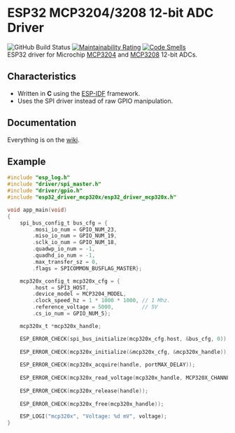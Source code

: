 # ESP32 MCP3204/3208 12-bit ADC Driver

![GitHub Build Status](https://github.com/gfurtadoalmeida/esp32-driver-mcp320x/actions/workflows/build.yml/badge.svg) [![Maintainability Rating](https://sonarcloud.io/api/project_badges/measure?project=esp32_driver_mcp320x&metric=sqale_rating)](https://sonarcloud.io/summary/new_code?id=esp32_driver_mcp320x) [![Code Smells](https://sonarcloud.io/api/project_badges/measure?project=esp32_driver_mcp320x&metric=code_smells)](https://sonarcloud.io/summary/new_code?id=esp32_driver_mcp320x)  
ESP32 driver for Microchip [MCP3204](https://www.microchip.com/wwwproducts/en/MCP3204) and [MCP3208](https://www.microchip.com/wwwproducts/en/MCP3208) 12-bit ADCs.

## Characteristics

* Written in **C** using the [ESP-IDF](https://github.com/espressif/esp-idf) framework.
* Uses the SPI driver instead of raw GPIO manipulation.

## Documentation

Everything is on the [wiki](https://github.com/gfurtadoalmeida/esp32-driver-mcp320x/wiki).

## Example

```c
#include "esp_log.h"
#include "driver/spi_master.h"
#include "driver/gpio.h"
#include "esp32_driver_mcp320x/esp32_driver_mcp320x.h"

void app_main(void)
{
    spi_bus_config_t bus_cfg = {
        .mosi_io_num = GPIO_NUM_23,
        .miso_io_num = GPIO_NUM_19,
        .sclk_io_num = GPIO_NUM_18,
        .quadwp_io_num = -1,
        .quadhd_io_num = -1,
        .max_transfer_sz = 0,
        .flags = SPICOMMON_BUSFLAG_MASTER};

    mcp320x_config_t mcp320x_cfg = {
        .host = SPI3_HOST,
        .device_model = MCP3204_MODEL,
        .clock_speed_hz = 1 * 1000 * 1000, // 1 Mhz.
        .reference_voltage = 5000,         // 5V
        .cs_io_num = GPIO_NUM_5};

    mcp320x_t *mcp320x_handle;

    ESP_ERROR_CHECK(spi_bus_initialize(mcp320x_cfg.host, &bus_cfg, 0));
    
    ESP_ERROR_CHECK(mcp320x_initialize(&mcp320x_cfg, &mcp320x_handle));
    
    ESP_ERROR_CHECK(mcp320x_acquire(handle, portMAX_DELAY));
    
    ESP_ERROR_CHECK(mcp320x_read_voltage(mcp320x_handle, MCP320X_CHANNEL_0, MCP320X_READ_MODE_SINGLE, &voltage));
    
    ESP_ERROR_CHECK(mcp320x_release(handle));
    
    ESP_ERROR_CHECK(mcp320x_free(mcp320x_handle));

    ESP_LOGI("mcp320x", "Voltage: %d mV", voltage);
}
```